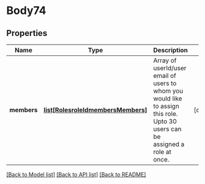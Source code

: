 # Body74

## Properties
Name | Type | Description | Notes
------------ | ------------- | ------------- | -------------
**members** | [**list[RolesroleIdmembersMembers]**](RolesroleIdmembersMembers.md) | Array of userId/user email of users to whom you would like to assign this role. Upto 30 users can be assigned a role at once. | [optional] 

[[Back to Model list]](../README.md#documentation-for-models) [[Back to API list]](../README.md#documentation-for-api-endpoints) [[Back to README]](../README.md)

